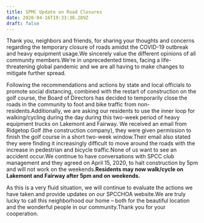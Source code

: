```yaml
---
title: SPMC Update on Road Closures
date: 2020-04-16T19:33:38.289Z
draft: false
---
```

<!--StartFragment-->

Thank you, neighbors and friends, for sharing your thoughts and concerns regarding the temporary closure of roads amidst the COVID-19 outbreak and heavy equipment usage.We sincerely value the different opinions of all community members.We’re in unprecedented times, facing a life-threatening global pandemic and we are all having to make changes to mitigate further spread.

Following the recommendations and actions by state and local officials to promote social distancing, combined with the restart of construction on the golf course, the Board of Directors has decided to temporarily close the roads in the community to foot and bike traffic from non-residents.Additionally, we are asking our residents to use the inner loop for walking/cycling during the day during this two-week period of heavy equipment trucks on Lakemont and Fairway. We received an email from Ridgetop Golf (the construction company), they were given permission to finish the golf course in a short two-week window.Their email also stated they were finding it increasingly difficult to move around the roads with the increase in pedestrian and bicycle traffic.None of us want to see an accident occur.We continue to have conversations with SPCC club management and they agreed on April 15, 2020, to halt construction by 5pm and will not work on the weekends.**Residents may now walk/cycle on Lakemont and Fairway after 5pm and on weekends.**



As this is a very fluid situation, we will continue to evaluate the actions we have taken and provide updates on our SPCCHOA website.We are truly lucky to call this neighborhood our home – both for the beautiful location and the wonderful people in our community.Thank you for your cooperation.

<!--EndFragment-->